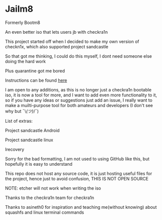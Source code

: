 # Jailm8

Formerly Bootm8

An even better iso that lets users jb with checkra1n

This project started off when I decided to make my own version of checkn1x, which also supported project sandcastle

So that got me thinking, I could do this myself, I dont need someone else doing the hard work

Plus quarantine got me bored

Instructions can be found [here](https://github.com/SarKaa/jailm8/wiki/Jailm8-wiki)


I am open to any additions, as this is no longer just a checkra1n bootable iso, it is now a tool for more, and I want to add even more functionality to it, so if you have any ideas or suggestions just add an issue, I really want to make a muilti-purpose tool for both amateurs and developers (I don't see why but ¯\\_(ツ)_/¯)


List of extras:

Project sandcastle Android

Project sandcastle linux

Irecovery


Sorry for the bad formatting, I am not used to using GitHub like this, but hopefully it is easy to understand

This repo does not host any source code, it is just hosting useful files for the project, hence just to avoid confusion, THIS IS NOT OPEN SOURCE

NOTE: etcher will not work when writing the iso

Thanks to the checkra1n team for checkra1n

Thanks to asineth0 for inspiration and teaching me(without knowing) about squashfs and linux terminal commands
